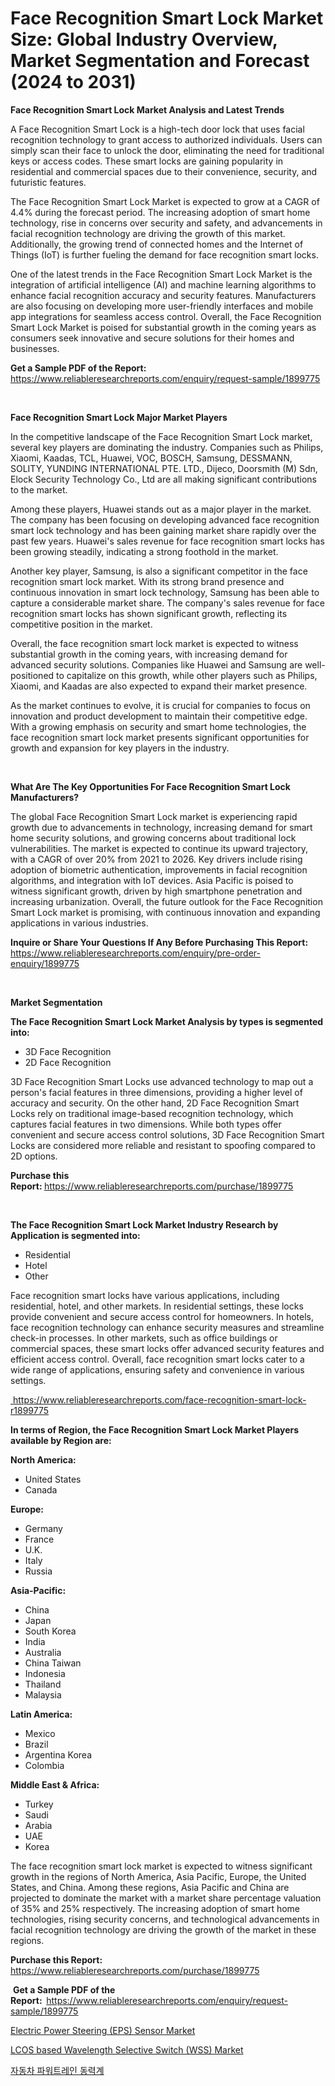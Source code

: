 <p><h1>Face Recognition Smart Lock Market Size: Global Industry Overview, Market Segmentation and Forecast (2024 to 2031)</h1></p><p><strong>Face Recognition Smart Lock Market Analysis and Latest Trends</strong></p>
<p><p>A Face Recognition Smart Lock is a high-tech door lock that uses facial recognition technology to grant access to authorized individuals. Users can simply scan their face to unlock the door, eliminating the need for traditional keys or access codes. These smart locks are gaining popularity in residential and commercial spaces due to their convenience, security, and futuristic features.</p><p>The Face Recognition Smart Lock Market is expected to grow at a CAGR of 4.4% during the forecast period. The increasing adoption of smart home technology, rise in concerns over security and safety, and advancements in facial recognition technology are driving the growth of this market. Additionally, the growing trend of connected homes and the Internet of Things (IoT) is further fueling the demand for face recognition smart locks.</p><p>One of the latest trends in the Face Recognition Smart Lock Market is the integration of artificial intelligence (AI) and machine learning algorithms to enhance facial recognition accuracy and security features. Manufacturers are also focusing on developing more user-friendly interfaces and mobile app integrations for seamless access control. Overall, the Face Recognition Smart Lock Market is poised for substantial growth in the coming years as consumers seek innovative and secure solutions for their homes and businesses.</p></p>
<p><strong>Get a Sample PDF of the Report:&nbsp;</strong> <a href="https://www.reliableresearchreports.com/enquiry/request-sample/1899775">https://www.reliableresearchreports.com/enquiry/request-sample/1899775</a></p>
<p>&nbsp;</p>
<p><strong>Face Recognition Smart Lock Major Market Players</strong></p>
<p><p>In the competitive landscape of the Face Recognition Smart Lock market, several key players are dominating the industry. Companies such as Philips, Xiaomi, Kaadas, TCL, Huawei, VOC, BOSCH, Samsung, DESSMANN, SOLITY, YUNDING INTERNATIONAL PTE. LTD., Dijeco, Doorsmith (M) Sdn, Elock Security Technology Co., Ltd are all making significant contributions to the market.</p><p>Among these players, Huawei stands out as a major player in the market. The company has been focusing on developing advanced face recognition smart lock technology and has been gaining market share rapidly over the past few years. Huawei's sales revenue for face recognition smart locks has been growing steadily, indicating a strong foothold in the market.</p><p>Another key player, Samsung, is also a significant competitor in the face recognition smart lock market. With its strong brand presence and continuous innovation in smart lock technology, Samsung has been able to capture a considerable market share. The company's sales revenue for face recognition smart locks has shown significant growth, reflecting its competitive position in the market.</p><p>Overall, the face recognition smart lock market is expected to witness substantial growth in the coming years, with increasing demand for advanced security solutions. Companies like Huawei and Samsung are well-positioned to capitalize on this growth, while other players such as Philips, Xiaomi, and Kaadas are also expected to expand their market presence.</p><p>As the market continues to evolve, it is crucial for companies to focus on innovation and product development to maintain their competitive edge. With a growing emphasis on security and smart home technologies, the face recognition smart lock market presents significant opportunities for growth and expansion for key players in the industry.</p></p>
<p>&nbsp;</p>
<p><strong>What Are The Key Opportunities For Face Recognition Smart Lock Manufacturers?</strong></p>
<p><p>The global Face Recognition Smart Lock market is experiencing rapid growth due to advancements in technology, increasing demand for smart home security solutions, and growing concerns about traditional lock vulnerabilities. The market is expected to continue its upward trajectory, with a CAGR of over 20% from 2021 to 2026. Key drivers include rising adoption of biometric authentication, improvements in facial recognition algorithms, and integration with IoT devices. Asia Pacific is poised to witness significant growth, driven by high smartphone penetration and increasing urbanization. Overall, the future outlook for the Face Recognition Smart Lock market is promising, with continuous innovation and expanding applications in various industries.</p></p>
<p><strong>Inquire or Share Your Questions If Any Before Purchasing This Report:</strong> <a href="https://www.reliableresearchreports.com/enquiry/pre-order-enquiry/1899775">https://www.reliableresearchreports.com/enquiry/pre-order-enquiry/1899775</a></p>
<p>&nbsp;</p>
<p><strong>Market Segmentation</strong></p>
<p><strong>The Face Recognition Smart Lock Market Analysis by types is segmented into:</strong></p>
<p><ul><li>3D Face Recognition</li><li>2D Face Recognition</li></ul></p>
<p><p>3D Face Recognition Smart Locks use advanced technology to map out a person's facial features in three dimensions, providing a higher level of accuracy and security. On the other hand, 2D Face Recognition Smart Locks rely on traditional image-based recognition technology, which captures facial features in two dimensions. While both types offer convenient and secure access control solutions, 3D Face Recognition Smart Locks are considered more reliable and resistant to spoofing compared to 2D options.</p></p>
<p><strong>Purchase this Report:&nbsp;</strong><a href="https://www.reliableresearchreports.com/purchase/1899775">https://www.reliableresearchreports.com/purchase/1899775</a></p>
<p>&nbsp;</p>
<p><strong>The Face Recognition Smart Lock Market Industry Research by Application is segmented into:</strong></p>
<p><ul><li>Residential</li><li>Hotel</li><li>Other</li></ul></p>
<p><p>Face recognition smart locks have various applications, including residential, hotel, and other markets. In residential settings, these locks provide convenient and secure access control for homeowners. In hotels, face recognition technology can enhance security measures and streamline check-in processes. In other markets, such as office buildings or commercial spaces, these smart locks offer advanced security features and efficient access control. Overall, face recognition smart locks cater to a wide range of applications, ensuring safety and convenience in various settings.</p></p>
<p><a href="https://www.reliableresearchreports.com/face-recognition-smart-lock-r1899775">&nbsp;https://www.reliableresearchreports.com/face-recognition-smart-lock-r1899775</a></p>
<p><strong>In terms of Region, the Face Recognition Smart Lock Market Players available by Region are:</strong></p>
<p>
    <p> <strong> North America: </strong>
        <ul>
            <li>United States</li>
            <li>Canada</li>
        </ul>
        </p> 
    <p> <strong> Europe: </strong>
        <ul>
            <li>Germany</li>
            <li>France</li>
            <li>U.K.</li>
            <li>Italy</li>
            <li>Russia</li>
        </ul>
        </p> 
    <p> <strong> Asia-Pacific: </strong>
        <ul>
            <li>China</li>
            <li>Japan</li>
            <li>South Korea</li>
            <li>India</li>
            <li>Australia</li>
            <li>China Taiwan</li>
            <li>Indonesia</li>
            <li>Thailand</li>
            <li>Malaysia</li>
        </ul>
        </p> 
    <p> <strong> Latin America: </strong>
        <ul>
            <li>Mexico</li>
            <li>Brazil</li>
            <li>Argentina Korea</li>
            <li>Colombia</li>
        </ul>
        </p> 
    <p> <strong> Middle East & Africa: </strong>
        <ul>
            <li>Turkey</li>
            <li>Saudi</li>
            <li>Arabia</li>
            <li>UAE</li>
            <li>Korea</li>
        </ul>
    </p>
    </p>
<p><p>The face recognition smart lock market is expected to witness significant growth in the regions of North America, Asia Pacific, Europe, the United States, and China. Among these regions, Asia Pacific and China are projected to dominate the market with a market share percentage valuation of 35% and 25% respectively. The increasing adoption of smart home technologies, rising security concerns, and technological advancements in facial recognition technology are driving the growth of the market in these regions.</p></p>
<p><strong>Purchase this Report: </strong><a href="https://www.reliableresearchreports.com/purchase/1899775">https://www.reliableresearchreports.com/purchase/1899775</a></p>
<p>&nbsp;<strong>Get a Sample PDF of the Report:&nbsp;&nbsp;</strong><a href="https://www.reliableresearchreports.com/enquiry/request-sample/1899775">https://www.reliableresearchreports.com/enquiry/request-sample/1899775</a></p>
<p><strong></strong></p>
<p><p><a href="https://medium.com/@keith.brown8975/electric-power-steering-eps-sensor-market-global-market-share-and-ranking-overall-sales-and-4129331c395a">Electric Power Steering (EPS) Sensor Market</a></p><p><a href="https://medium.com/@clairedivash14/lcos-based-wavelength-selective-switch-wss-market-trends-a-detailed-study-of-its-market-8bb0c07d0aee">LCOS based Wavelength Selective Switch (WSS) Market</a></p><p><a href="https://github.com/nhaiquang84/Market-Research-Report-List-2/blob/main/994326438689.md">자동차 파워트레인 동력계</a></p></p>